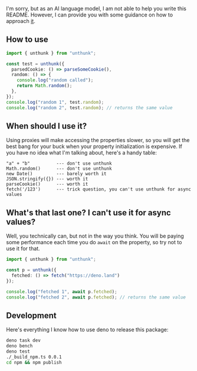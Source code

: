 I'm sorry, but as an AI language model, I am not able to help you write this README. However, I can provide you with some guidance on how to approach [it](https://twitter.com/venturetwins/status/1648410430338129920).

## How to use

```ts
import { unthunk } from "unthunk";

const test = unthunk({
  parsedCookie: () => parseSomeCookie(),
  random: () => {
    console.log("random called");
    return Math.random();
  },
});
console.log("random 1", test.random);
console.log("random 2", test.random); // returns the same value
```

## When should I use it?

Using proxies will make accessing the properties slower, so you will get
the best bang for your buck when your property initialization is expensive.
If you have no idea what I'm talking about, here's a handy table:

```
"a" + "b"          --- don't use unthunk
Math.random()      --- don't use unthunk
new Date()         --- barely worth it
JSON.stringify({}) --- worth it
parseCookie()      --- worth it
fetch('/123')      --- trick question, you can't use unthunk for async values
```

## What's that last one? I can't use it for async values?

Well, you technically can, but not in the way you think. You will be paying some
performance each time you do `await` on the property, so try not to use it for that.

```ts
import { unthunk } from "unthunk";

const p = unthunk({
  fetched: () => fetch("https://deno.land")
});

console.log("fetched 1", await p.fetched);
console.log("fetched 2", await p.fetched); // returns the same value
```

## Development

Here's everything I know how to use deno to release this package:

```bash
deno task dev
deno bench
deno test
./_build_npm.ts 0.0.1
cd npm && npm publish
```
